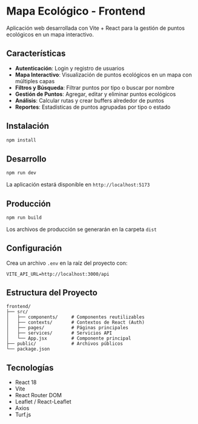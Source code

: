 # Mapa Ecológico - Frontend

Aplicación web desarrollada con Vite + React para la gestión de puntos ecológicos en un mapa interactivo.

## Características

- **Autenticación**: Login y registro de usuarios
- **Mapa Interactivo**: Visualización de puntos ecológicos en un mapa con múltiples capas
- **Filtros y Búsqueda**: Filtrar puntos por tipo o buscar por nombre
- **Gestión de Puntos**: Agregar, editar y eliminar puntos ecológicos
- **Análisis**: Calcular rutas y crear buffers alrededor de puntos
- **Reportes**: Estadísticas de puntos agrupadas por tipo o estado

## Instalación

```bash
npm install
```

## Desarrollo

```bash
npm run dev
```

La aplicación estará disponible en `http://localhost:5173`

## Producción

```bash
npm run build
```

Los archivos de producción se generarán en la carpeta `dist`

## Configuración

Crea un archivo `.env` en la raíz del proyecto con:

```
VITE_API_URL=http://localhost:3000/api
```

## Estructura del Proyecto

```
frontend/
├── src/
│   ├── components/     # Componentes reutilizables
│   ├── contexts/       # Contextos de React (Auth)
│   ├── pages/          # Páginas principales
│   ├── services/       # Servicios API
│   └── App.jsx         # Componente principal
├── public/             # Archivos públicos
└── package.json
```

## Tecnologías

- React 18
- Vite
- React Router DOM
- Leaflet / React-Leaflet
- Axios
- Turf.js

